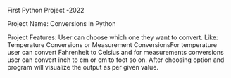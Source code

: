 First Python Project -2022

Project Name: Conversions In Python

Project Features: User can choose which one they want to convert. Like: Temperature Conversions or Measurement ConversionsFor temperature 
user can convert Fahrenheit to Celsius and for measurements conversions user can convert inch to cm or cm to foot so on. 
After choosing option and program will visualize the output as per given value.
